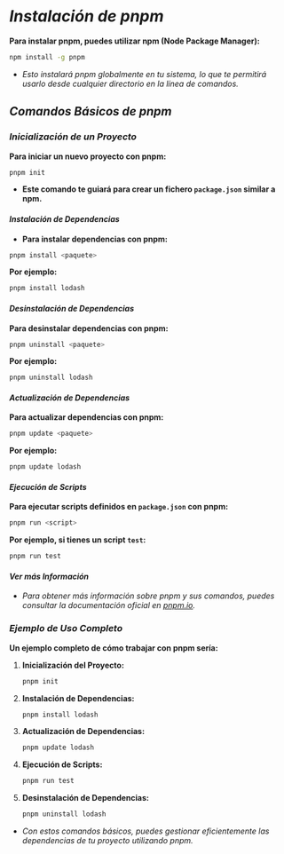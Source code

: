 <!-- Autor: Daniel Benjamin Perez Morales -->
<!-- GitHub: https://github.com/DanielBenjaminPerezMoralesDev13 -->
<!-- Gitlab: https://gitlab.com/DanielBenjaminPerezMoralesDev13 -->
<!-- Correo electrónico: danielperezdev@proton.me -->

# ***Instalación de pnpm***

**Para instalar pnpm, puedes utilizar npm (Node Package Manager):**

```bash
npm install -g pnpm
```

- *Esto instalará pnpm globalmente en tu sistema, lo que te permitirá usarlo desde cualquier directorio en la línea de comandos.*

## ***Comandos Básicos de pnpm***

### ***Inicialización de un Proyecto***

**Para iniciar un nuevo proyecto con pnpm:**

```bash
pnpm init
```

- **Este comando te guiará para crear un fichero `package.json` similar a npm.**

#### ***Instalación de Dependencias***

- **Para instalar dependencias con pnpm:**

```bash
pnpm install <paquete>
```

**Por ejemplo:**

```bash
pnpm install lodash
```

#### ***Desinstalación de Dependencias***

**Para desinstalar dependencias con pnpm:**

```bash
pnpm uninstall <paquete>
```

**Por ejemplo:**

```bash
pnpm uninstall lodash
```

#### ***Actualización de Dependencias***

**Para actualizar dependencias con pnpm:**

```bash
pnpm update <paquete>
```

**Por ejemplo:**

```bash
pnpm update lodash
```

#### ***Ejecución de Scripts***

**Para ejecutar scripts definidos en `package.json` con pnpm:**

```bash
pnpm run <script>
```

**Por ejemplo, si tienes un script `test`:**

```bash
pnpm run test
```

#### ***Ver más Información***

- *Para obtener más información sobre pnpm y sus comandos, puedes consultar la documentación oficial en [pnpm.io](https://pnpm.io/ "https://pnpm.io/").*

### ***Ejemplo de Uso Completo***

**Un ejemplo completo de cómo trabajar con pnpm sería:**

1. **Inicialización del Proyecto:**

   ```bash
   pnpm init
   ```

2. **Instalación de Dependencias:**

   ```bash
   pnpm install lodash
   ```

3. **Actualización de Dependencias:**

   ```bash
   pnpm update lodash
   ```

4. **Ejecución de Scripts:**

   ```bash
   pnpm run test
   ```

5. **Desinstalación de Dependencias:**

   ```bash
   pnpm uninstall lodash
   ```

- *Con estos comandos básicos, puedes gestionar eficientemente las dependencias de tu proyecto utilizando pnpm.*
